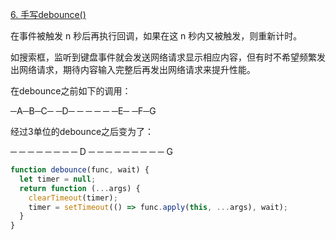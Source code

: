[6. 手写debounce()](https://bigfrontend.dev/zh/problem/implement-basic-debounce)



在事件被触发 n 秒后再执行回调，如果在这 n 秒内又被触发，则重新计时。

如搜索框，监听到键盘事件就会发送网络请求显示相应内容，但有时不希望频繁发出网络请求，期待内容输入完整后再发出网络请求来提升性能。

在debounce之前如下的调用：

─A─B─C─ ─D─ ─ ─ ─ ─ ─E─ ─F─G

经过3单位的debounce之后变为了：

─ ─ ─ ─ ─ ─ ─ ─ D ─ ─ ─ ─ ─ ─ ─ ─ ─ G

```js
function debounce(func, wait) {
  let timer = null;
  return function (...args) {
    clearTimeout(timer);
    timer = setTimeout(() => func.apply(this, ...args), wait);
  }
}
```